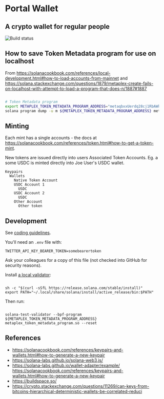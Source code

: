 # Portal Wallet

## A crypto wallet for regular people

![Build status](https://github.com/mikemaccana/vmwallet/actions/workflows/tests.yaml/badge.svg)

## How to save Token Metadata program for use on localhost

From https://solanacookbook.com/references/local-development.html#how-to-load-accounts-from-mainnet
and https://solana.stackexchange.com/questions/1879/metaplex-create-fails-on-localhost-with-attempt-to-load-a-program-that-does-n/1887#1887

```bash

# Token Metadata program
export METAPLEX_TOKEN_METADATA_PROGRAM_ADDRESS="metaqbxxUerdq28cj1RbAWkYQm3ybzjb6a8bt518x1s"
solana program dump -u m ${METAPLEX_TOKEN_METADATA_PROGRAM_ADDRESS} metaplex_token_metadata_program.so

```

## Minting

Each mint has a single accounts - the docs at https://solanacookbook.com/references/token.html#how-to-get-a-token-mint.

New tokens are issued directly into users Associated Token Accounts. Eg. a some USDC is minted directly into Joe User's USDC wallet.

```
Keypairs
  Wallets
    Native Token Account
    USDC Account 1
      USDC
    USDC Account 2
      USDC
    Other Account
      Other token
```

## Development

See [coding guidelines](CODING_GUIDELINES.md).

You'll need an `.env` file with:

```
TWITTER_API_KEY_BEARER_TOKEN=somebearertoken

```

Ask your colleagues for a copy of this file (not checked into GitHub for security reasons).

Install [a local validator](https://solanacookbook.com/references/local-development.html#starting-a-local-validator):

```

sh -c "$(curl -sSfL https://release.solana.com/stable/install)"
export PATH="~/.local/share/solana/install/active_release/bin:$PATH"

```

Then run:

```

solana-test-validator --bpf-program ${METAPLEX_TOKEN_METADATA_PROGRAM_ADDRESS} metaplex_token_metadata_program.so --reset

```

## References

- https://solanacookbook.com/references/keypairs-and-wallets.html#how-to-generate-a-new-keypair
- https://solana-labs.github.io/solana-web3.js/
- https://solana-labs.github.io/wallet-adapter/example/
  https://solanacookbook.com/references/keypairs-and-wallets.html#how-to-generate-a-new-keypair
- https://buildspace.so/
- https://crypto.stackexchange.com/questions/11269/can-keys-from-bitcoins-hierarchical-deterministic-wallets-be-correlated-reduci

```

```
